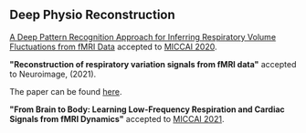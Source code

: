## Deep Physio Reconstruction

[A Deep Pattern Recognition Approach for Inferring
Respiratory Volume Fluctuations from fMRI Data](https://link.springer.com/chapter/10.1007/978-3-030-59728-3_42) accepted to [MICCAI 2020](https://www.miccai2020.org/en/).


**"Reconstruction of respiratory variation signals from fMRI data"** accepted to Neuroimage, (2021). 

The paper can be found [here](https://doi.org/10.1016/j.neuroimage.2020.117459).

  
**"From Brain to Body: Learning Low-Frequency Respiration and Cardiac Signals from fMRI Dynamics"** accepted to [MICCAI 2021](https://www.miccai2021.org/en/). 

